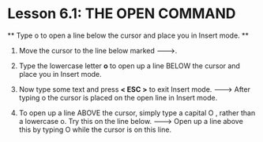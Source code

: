 # Lesson 6.1: THE OPEN COMMAND

** Type  o  to open a line below the cursor and place you in Insert mode. **

1. Move the cursor to the line below marked --->.

2. Type the lowercase letter  **o**  to open up a line BELOW the cursor and place you in Insert mode.

3. Now type some text and press **< ESC >** to exit Insert mode.
---> After typing  o  the cursor is placed on the open line in Insert mode.

4. To open up a line ABOVE the cursor, simply type a capital  O , rather than a lowercase  o.  Try this on the line below.
---> Open up a line above this by typing O while the cursor is on this line.
